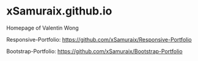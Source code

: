 # xSamuraix.github.io
Homepage of Valentin Wong

Responsive-Portfolio:
https://github.com/xSamuraix/Responsive-Portfolio

Bootstrap-Portfolio:
https://github.com/xSamuraix/Bootstrap-Portfolio
